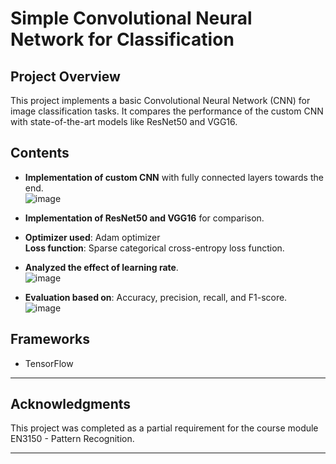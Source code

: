 # Simple Convolutional Neural Network for Classification

## Project Overview
This project implements a basic Convolutional Neural Network (CNN) for image classification tasks. It compares the performance of the custom CNN with state-of-the-art models like ResNet50 and VGG16.

## Contents
- **Implementation of custom CNN** with fully connected layers towards the end.  
  ![image](https://github.com/user-attachments/assets/d1a33e93-3ec7-44a1-abdc-17a84d976114)
  
- **Implementation of ResNet50 and VGG16** for comparison.
- **Optimizer used**: Adam optimizer  
  **Loss function**: Sparse categorical cross-entropy loss function.
- **Analyzed the effect of learning rate**.  
  ![image](https://github.com/user-attachments/assets/47daae50-9fce-456b-bda2-92a2763865d9)
  
- **Evaluation based on**: Accuracy, precision, recall, and F1-score.  
  ![image](https://github.com/user-attachments/assets/5e9e2cf7-408a-4b73-ae48-6717be1e6e75)

## Frameworks
- TensorFlow

---

## Acknowledgments
This project was completed as a partial requirement for the course module EN3150 - Pattern Recognition.

---
